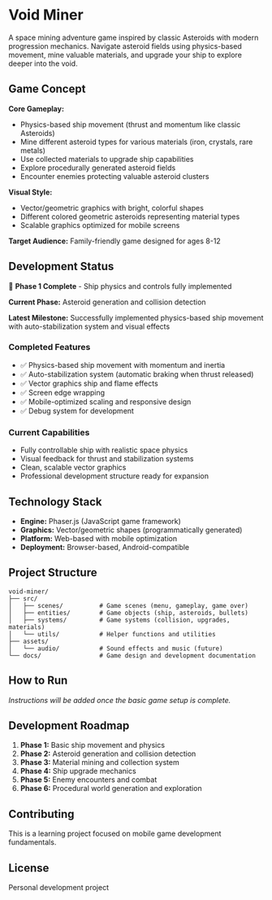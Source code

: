 # Void Miner

A space mining adventure game inspired by classic Asteroids with modern progression mechanics. Navigate asteroid fields using physics-based movement, mine valuable materials, and upgrade your ship to explore deeper into the void.

## Game Concept

**Core Gameplay:**
- Physics-based ship movement (thrust and momentum like classic Asteroids)
- Mine different asteroid types for various materials (iron, crystals, rare metals)
- Use collected materials to upgrade ship capabilities
- Explore procedurally generated asteroid fields
- Encounter enemies protecting valuable asteroid clusters

**Visual Style:**
- Vector/geometric graphics with bright, colorful shapes
- Different colored geometric asteroids representing material types
- Scalable graphics optimized for mobile screens

**Target Audience:** Family-friendly game designed for ages 8-12

## Development Status

🚀 **Phase 1 Complete** - Ship physics and controls fully implemented

**Current Phase:** Asteroid generation and collision detection

**Latest Milestone:** Successfully implemented physics-based ship movement with auto-stabilization system and visual effects

### Completed Features
- ✅ Physics-based ship movement with momentum and inertia
- ✅ Auto-stabilization system (automatic braking when thrust released)  
- ✅ Vector graphics ship and flame effects
- ✅ Screen edge wrapping
- ✅ Mobile-optimized scaling and responsive design
- ✅ Debug system for development

### Current Capabilities
- Fully controllable ship with realistic space physics
- Visual feedback for thrust and stabilization systems
- Clean, scalable vector graphics
- Professional development structure ready for expansion

## Technology Stack

- **Engine:** Phaser.js (JavaScript game framework)
- **Graphics:** Vector/geometric shapes (programmatically generated)
- **Platform:** Web-based with mobile optimization
- **Deployment:** Browser-based, Android-compatible

## Project Structure

```
void-miner/
├── src/
│   ├── scenes/          # Game scenes (menu, gameplay, game over)
│   ├── entities/        # Game objects (ship, asteroids, bullets)
│   ├── systems/         # Game systems (collision, upgrades, materials)
│   └── utils/           # Helper functions and utilities
├── assets/
│   └── audio/           # Sound effects and music (future)
└── docs/                # Game design and development documentation
```

## How to Run

*Instructions will be added once the basic game setup is complete.*

## Development Roadmap

1. **Phase 1:** Basic ship movement and physics
2. **Phase 2:** Asteroid generation and collision detection
3. **Phase 3:** Material mining and collection system
4. **Phase 4:** Ship upgrade mechanics
5. **Phase 5:** Enemy encounters and combat
6. **Phase 6:** Procedural world generation and exploration

## Contributing

This is a learning project focused on mobile game development fundamentals.

## License

Personal development project